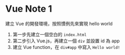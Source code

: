 # Vue Note 1
建立 Vue 的開發環境，按照慣例先來實現 hello world

1. 第一步先建立一個空白的 `index.html` 
2. 第二步引入 Vue.js，再建立一個 `div` 並設置 id 為 app
3. 建立 Vue function，在 `div#app` 中寫入 `Hello world!`

